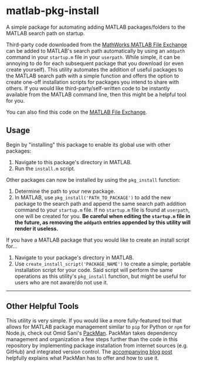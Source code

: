# matlab-pkg-install

A simple package for automating adding MATLAB packages/folders to the MATLAB search path on
startup.

Third-party code downloaded from the [MathWorks MATLAB File
Exchange](https://www.mathworks.com/matlabcentral/fileexchange/) can be added to MATLAB's
search path automatically by using an `addpath` command in your `startup.m` file in your
`userpath`. While simple, it can be annoying to do for each subsequent package that you
download (or even create yourself). This utility automates the addition of useful packages
to the MATLAB search path with a simple function and offers the option to create one-off
installation scripts for packages you intend to share with others. If you would like
third-party/self-written code to be instantly available from the MATLAB command line, then
this might be a helpful tool for you.

You can also find this code on the [MATLAB File
Exchange](https://www.mathworks.com/matlabcentral/fileexchange/73256-matlab-pkg-install).

## Usage

Begin by "installing" this package to enable its global use with other packages:

1. Navigate to this package's directory in MATLAB.
2. Run the `install.m` script.

Other packages can now be installed by using the `pkg_install` function:

1. Determine the path to your new package.
2. In MATLAB, use `pkg_install('PATH_TO_PACKAGE')` to add the new package to the search path
   and append the same search path addition command to your `startup.m` file. If no
   `startup.m` file is found at `userpath`, one will be created for you. **Be careful when
   editing the `startup.m` file in the future, as removing the `addpath` entries appended by
   this utility will render it useless.**

If you have a MATLAB package that you would like to create an install script for...

1. Navigate to your package's directory in MATLAB.
2. Use `create_install_script('PACKAGE_NAME')` to create a simple, portable installation
   script for your code. Said script will perform the same operations as this utility's
   `pkg_install` function, but might be useful for users who are not aware/do not use it.

---

## Other Helpful Tools

This utility is very simple. If you would like a more fully-featured tool that allows for
MATLAB package management similar to `pip` for Python or `npm` for Node.js, check out Omid
Sani's [PackMan](https://github.com/OmidS/PackMan). PackMan takes dependency management and
organization a few steps further than the code in this repository by implementing package
installation from internet sources (e.g. GitHub) and integrated version control. The
[accompanying blog post](https://medium.com/@omidsani/packman-c750d2ae0b6f) helpfully
explains what PackMan has to offer and how to use it.
